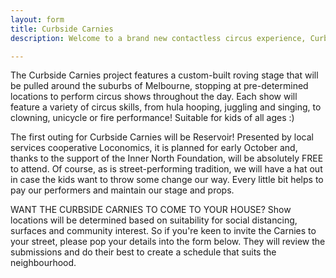 ```yaml
---
layout: form
title: Curbside Carnies
description: Welcome to a brand new contactless circus experience, Curbside Carnies! Devised by Reservoir local, Sophie deLightful, during lockdown, this nifty new project will feature a handpicked selection of local circus performers who are absolutely itching to get back onto a real stage and perform to live audiences. 

---
```


The Curbside Carnies project features a custom-built roving stage that will be pulled around the suburbs of Melbourne, stopping at pre-determined locations to perform circus shows throughout the day. Each show will feature a variety of circus skills, from hula hooping, juggling and singing, to clowning, unicycle or fire performance! Suitable for kids of all ages :) 


The first outing for Curbside Carnies will be Reservoir! Presented by local services cooperative Loconomics, it is planned for early October and, thanks to the support of the Inner North Foundation, will be absolutely FREE to attend. Of course, as is street-performing tradition, we will have a hat out in case the kids want to throw some change our way. Every little bit helps to pay our performers and maintain our stage and props.


WANT THE CURBSIDE CARNIES TO COME TO YOUR HOUSE?
Show locations will be determined based on suitability for social distancing, surfaces and community interest. So if you're keen to invite the Carnies to your street, please pop your details into the form below. They will review the submissions and do their best to create a schedule that suits the neighbourhood.